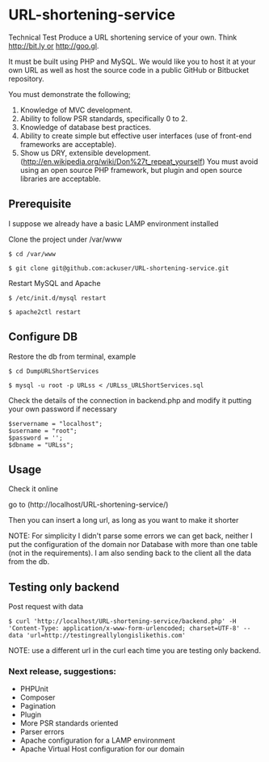 # URL-shortening-service
Technical Test
Produce a URL shortening service of your own. Think http://bit.ly or http://goo.gl.

It must be built using PHP and MySQL. We would like you to host it at your own URL as well as host the source code in a public GitHub or Bitbucket repository.

You must demonstrate the following;
1. Knowledge of MVC development.
2. Ability to follow PSR standards, specifically 0 to 2.
3. Knowledge of database best practices.
4. Ability to create simple but effective user interfaces (use of front-end frameworks are acceptable).
5. Show us DRY, extensible development. (http://en.wikipedia.org/wiki/Don%27t_repeat_yourself)
You must avoid using an open source PHP framework, but plugin and open source libraries are acceptable.

## Prerequisite

I suppose we already have a basic LAMP environment installed

Clone the project under /var/www

```
$ cd /var/www
```
```
$ git clone git@github.com:ackuser/URL-shortening-service.git
```

Restart MySQL and Apache

```
$ /etc/init.d/mysql restart
```
```
$ apache2ctl restart
```

## Configure DB

Restore the db from terminal, example

```
$ cd DumpURLShortServices
```
```
$ mysql -u root -p URLss < /URLss_URLShortServices.sql
```

Check the details of the connection in backend.php and modify it putting your own password if necessary

```
$servername = "localhost";
$username = "root";
$password = '';
$dbname = "URLss";
```
## Usage

Check it online

go to (http://localhost/URL-shortening-service/)

Then you can insert a long url, as long as you want to make it shorter

NOTE: For simplicity I didn't parse some errors we can get back, neither I put the configuration of the domain nor Database with more than one table (not in the requirements). I am also sending back to the client all the
data from the db.


## Testing only backend

Post request with data

```
$ curl 'http://localhost/URL-shortening-service/backend.php' -H 'Content-Type: application/x-www-form-urlencoded; charset=UTF-8' --data 'url=http://testingreallylongislikethis.com'
```

NOTE: use a different url in the curl each time you are testing only backend.


### Next release, suggestions:

* PHPUnit
* Composer
* Pagination
* Plugin
* More PSR standards oriented
* Parser errors
* Apache configuration for a LAMP environment
* Apache Virtual Host configuration for our domain
